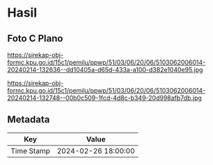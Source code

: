 # Hasil

## Foto C Plano

https://sirekap-obj-formc.kpu.go.id/15c1/pemilu/ppwp/51/03/06/20/06/5103062006014-20240214-132636--dd10405a-d65d-433a-a100-d382e1040e95.jpg

https://sirekap-obj-formc.kpu.go.id/15c1/pemilu/ppwp/51/03/06/20/06/5103062006014-20240214-132748--00b0c509-1fcd-4d8c-b349-20d998afb7db.jpg


## Metadata

| Key        | Value               |
| ---------- | ------------------- |
| Time Stamp | 2024-02-26 18:00:00 |



